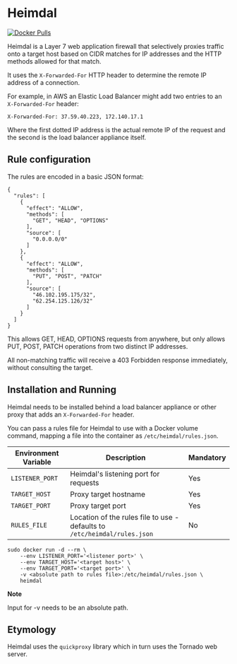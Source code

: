 # Heimdal

[![Docker Pulls](https://img.shields.io/docker/pulls/fractos/heimdal.svg?style=for-the-badge)](https://hub.docker.com/r/fractos/heimdal/)

Heimdal is a Layer 7 web application firewall that selectively proxies traffic onto a target host based on CIDR matches for IP addresses and the HTTP methods allowed for that match.

It uses the `X-Forwarded-For` HTTP header to determine the remote IP address of a connection.

For example, in AWS an Elastic Load Balancer might add two entries to an `X-Forwarded-For` header:

```
X-Forwarded-For: 37.59.40.223, 172.140.17.1
```

Where the first dotted IP address is the actual remote IP of the request and the second is the load balancer appliance itself.

## Rule configuration

The rules are encoded in a basic JSON format:

```
{
  "rules": [
    {
      "effect": "ALLOW",
      "methods": [
        "GET", "HEAD", "OPTIONS"
      ],
      "source": [
        "0.0.0.0/0"
      ]
    },
    {
      "effect": "ALLOW",
      "methods": [
        "PUT", "POST", "PATCH"
      ],
      "source": [
        "46.102.195.175/32",
        "62.254.125.126/32"
      ]
    }
  ]
}
```

This allows GET, HEAD, OPTIONS requests from anywhere, but only allows PUT, POST, PATCH operations from two distinct IP addresses.

All non-matching traffic will receive a 403 Forbidden response immediately, without consulting the target.

## Installation and Running

Heimdal needs to be installed behind a load balancer appliance or other proxy that adds an `X-Forwarded-For` header.

You can pass a rules file for Heimdal to use with a Docker volume command, mapping a file into the container as `/etc/heimdal/rules.json`.

| Environment Variable | Description                                                               | Mandatory |
|----------------------|---------------------------------------------------------------------------|-----------|
| `LISTENER_PORT`      | Heimdal's listening port for requests                                     | Yes       |
| `TARGET_HOST`        | Proxy target hostname                                                     | Yes       |
| `TARGET_PORT`        | Proxy target port                                                         | Yes       |
| `RULES_FILE`         | Location of the rules file to use - defaults to `/etc/heimdal/rules.json` | No        |

```
sudo docker run -d --rm \
    --env LISTENER_PORT='<listener port>' \
    --env TARGET_HOST='<target host>' \
    --env TARGET_PORT='<target port>' \
    -v <absolute path to rules file>:/etc/heimdal/rules.json \
    heimdal
```

**Note**

Input for -v needs to be an absolute path.

## Etymology

Heimdal uses the `quickproxy` library which in turn uses the Tornado web server.
